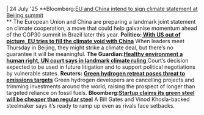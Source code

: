| 24 July '25
**Bloomberg:[EU and China intend to sign climate statement at Beijing summit](https://www.bloomberg.com/news/articles/2025-07-23/eu-and-china-intend-to-sign-climate-statement-at-beijing-summit?srnd=phx-green&sref=peEFYOHm)  
**
The European Union and China are preparing a landmark joint statement on climate cooperation, a move that could help galvanise momentum ahead of the COP30 summit in Brazil later this year.
**Politico:[ With US out of picture, EU tries to fill the climate void with China](https://www.politico.eu/article/us-eu-china-climate-greenhouse-gas-pollution/)**
When leaders meet Thursday in Beijing, they might strike a climate deal, but there’s no guarantee it will be meaningful.
**The Guardian:[Healthy environment a human right, UN court says in landmark climate ruling](https://www.theguardian.com/environment/2025/jul/23/healthy-environment-is-a-human-right-top-un-court-rules)**[ ](https://www.theguardian.com/environment/2025/jul/23/healthy-environment-is-a-human-right-top-un-court-rules)
Court’s decision expected to be used in future litigation and to support political negotiations by vulnerable states.
**Reuters:** [**Green hydrogen retreat poses threat to emissions targets**](https://www.reuters.com/sustainability/climate-energy/green-hydrogen-retreat-poses-threat-emissions-targets-2025-07-23/)
Green hydrogen developers are cancelling projects and trimming investments around the world, raising the prospect of longer than targeted reliance on fossil fuels.
**Bloomberg:[Startup claims its green steel will be cheaper than regular steel](https://www.bloomberg.com/news/articles/2025-07-22/a-green-steel-startup-says-it-can-outprice-conventional-steel?srnd=phx-green&sref=peEFYOHm)**
A Bill Gates and Vinod Khosla-backed steelmaker says it’s ready to ramp up even as rivals face setbacks.
